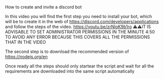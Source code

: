 How to create and invite a discord bot

In this video you will find the first step you need to install your bot, which will be to create it in the web of https://discord.com/developers/applications and follow the steps of the video.
https://youtu.be/zrNloK9b1ro
⚠️⚠️IT IS ADVISABLE TO SET ADMINISTRATOR PERMISSIONS IN THE MINUTE 4:50 TO AVOID ANY ERROR BECAUSE THIS COVERS ALL THE PERMISSIONS THAT IN THE VIDEO

The second step is to download the recommended version of https://nodejs.org/en

Once ready all the steps should only startear the script and wait for all the requirements are downloaded into the same script automatically
